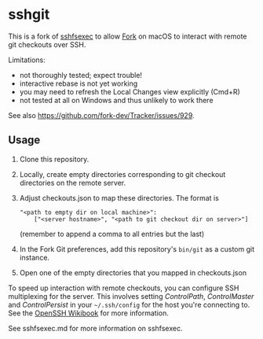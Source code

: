 sshgit
======

This is a fork of [sshfsexec](https://github.com/ericpruitt/sshfsexec) to allow
[Fork](https://fork.dev/) on macOS to interact with remote git checkouts over SSH.

Limitations:
- not thoroughly tested; expect trouble!
- interactive rebase is not yet working
- you may need to refresh the Local Changes view explicitly (Cmd+R)
- not tested at all on Windows and thus unlikely to work there

See also https://github.com/fork-dev/Tracker/issues/929.


Usage
-----

1. Clone this repository.

2. Locally, create empty directories corresponding to git checkout directories
   on the remote server.

3. Adjust checkouts.json to map these directories. The format is
   ```
   "<path to empty dir on local machine>":
       ["<server hostname>", "<path to git checkout dir on server>"]
   ```
   (remember to append a comma to all entries but the last)

4. In the Fork Git preferences, add this repository's `bin/git` as a custom git
   instance.

5. Open one of the empty directories that you mapped in checkouts.json


To speed up interaction with remote checkouts, you can configure SSH multiplexing
for the server. This involves setting _ControlPath_, _ControlMaster_ and _ControlPersist_
in your `~/.ssh/config` for the host you're connecting to. See the [OpenSSH Wikibook](https://en.wikibooks.org/wiki/OpenSSH/Cookbook/Multiplexing#Setting_Up_Multiplexing)
for more information.


See sshfsexec.md for more information on sshfsexec.
